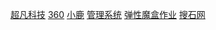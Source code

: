  <a href="https://hangshihai13650731698.github.io/%E8%B6%85%E5%87%A1%E7%A7%91%E6%8A%80/html/%E8%B6%85%E5%87%A1%E7%A7%91%E6%8A%80.html">超凡科技</a>
<a href="https://hangshihai13650731698.github.io/360/code/html/guangwang.html">360</a>
<a href="https://hangshihai13650731698.github.io/%E5%B0%8F%E9%B9%BF%E4%BD%9C%E4%B8%9A/code/%E5%B0%8F%E9%B9%BF%E4%BD%9C%E4%B8%9A.html">小鹿</a>
<a href="https://hangshihai13650731698.github.io/%E7%AE%A1%E7%90%86%E7%B3%BB%E7%BB%9F/code/html/%E4%BD%9C%E4%B8%9A%E5%86%9C.html">管理系统</a>
<a href="https://hangshihai13650731698.github.io/%E5%BC%B9%E6%80%A7%E9%AD%94%E7%9B%92%E4%BD%9C%E4%B8%9A/code/html/%E5%BC%B9%E6%80%A7%E4%BD%9C%E4%B8%9A.html">弹性魔盒作业</a>
<a href="https://hangshihai13650731698.github.io/%E6%90%9C%E7%9F%B3%E7%BD%91%E4%BD%9C%E4%B8%9A/code/%E6%90%9C%E8%A7%86%E7%BD%91.html">搜石网</a>
